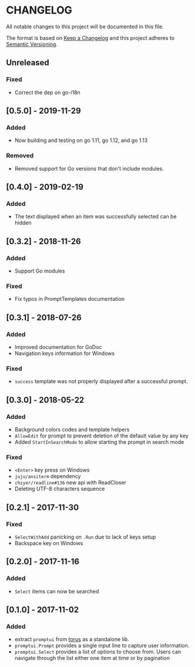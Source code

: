 # CHANGELOG

All notable changes to this project will be documented in this file.

The format is based on [Keep a Changelog](http://keepachangelog.com/)
and this project adheres to [Semantic Versioning](http://semver.org/).

## Unreleased

### Fixed

- Correct the dep on go-i18n

## [0.5.0] - 2019-11-29

### Added

- Now building and testing on go 1.11, go 1.12, and go 1.13

### Removed

- Removed support for Go versions that don't include modules.

## [0.4.0] - 2019-02-19

### Added

- The text displayed when an item was successfully selected can be hidden

## [0.3.2] - 2018-11-26

### Added

- Support Go modules

### Fixed

- Fix typos in PromptTemplates documentation

## [0.3.1] - 2018-07-26

### Added

- Improved documentation for GoDoc
- Navigation keys information for Windows

### Fixed

- `success` template was not properly displayed after a successful prompt.

## [0.3.0] - 2018-05-22

### Added

- Background colors codes and template helpers
- `AllowEdit` for prompt to prevent deletion of the default value by any key
- Added `StartInSearchMode` to allow starting the prompt in search mode

### Fixed

- `<Enter>` key press on Windows
- `juju/ansiterm` dependency
- `chzyer/readline#136` new api with ReadCloser
- Deleting UTF-8 characters sequence

## [0.2.1] - 2017-11-30

### Fixed

- `SelectWithAdd` panicking on `.Run` due to lack of keys setup
- Backspace key on Windows

## [0.2.0] - 2017-11-16

### Added

- `Select` items can now be searched

## [0.1.0] - 2017-11-02

### Added

- extract `promptui` from [torus](https://github.com/manifoldco/torus-cli) as a
  standalone lib.
- `promptui.Prompt` provides a single input line to capture user information.
- `promptui.Select` provides a list of options to choose from. Users can
  navigate through the list either one item at time or by pagination
